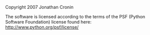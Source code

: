 Copyright 2007 Jonathan Cronin

The software is licensed according to the terms of the PSF (Python Software Foundation) license found here: http://www.python.org/psf/license/
